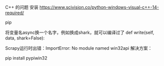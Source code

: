 C++ 的问题
安装
https://www.scivision.co/python-windows-visual-c++-14-required/

pip 

将变量名async换一个名字，例如换成shark，就可以编译过了
def write(self, data, shark=False):

Scrapy运行时出错：ImportError: No module named win32api
解决方案：

pip install pypiwin32